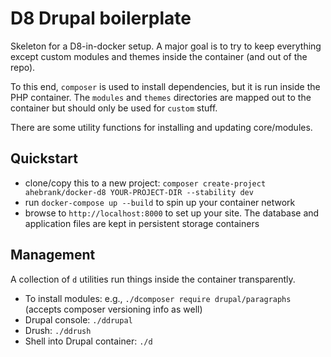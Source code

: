 # D8 Drupal boilerplate

Skeleton for a D8-in-docker setup. A major goal is to try to keep everything except custom modules and themes inside the container (and out of the repo).

To this end, `composer` is used to install dependencies, but it is run inside the PHP container. The `modules` and `themes` directories are mapped out to the container but should only be used for `custom` stuff.

There are some utility functions for installing and updating core/modules.

## Quickstart

- clone/copy this to a new project: `composer create-project ahebrank/docker-d8 YOUR-PROJECT-DIR --stability dev`
- run `docker-compose up --build` to spin up your container network
- browse to `http://localhost:8000` to set up your site.  The database and application files are kept in persistent storage containers

## Management

A collection of `d` utilities run things inside the container transparently.

- To install modules: e.g., `./dcomposer require drupal/paragraphs` (accepts composer versioning info as well)
- Drupal console: `./ddrupal`
- Drush: `./ddrush`
- Shell into Drupal container: `./d`
